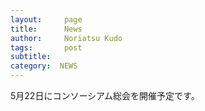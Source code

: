 ```yaml
---
layout:     page
title:      News
author:     Noriatsu Kudo
tags: 		post 
subtitle:  	
category:  NEWS
---
```

<!-- Start Writing Below in Markdown -->
5月22日にコンソーシアム総会を開催予定です。